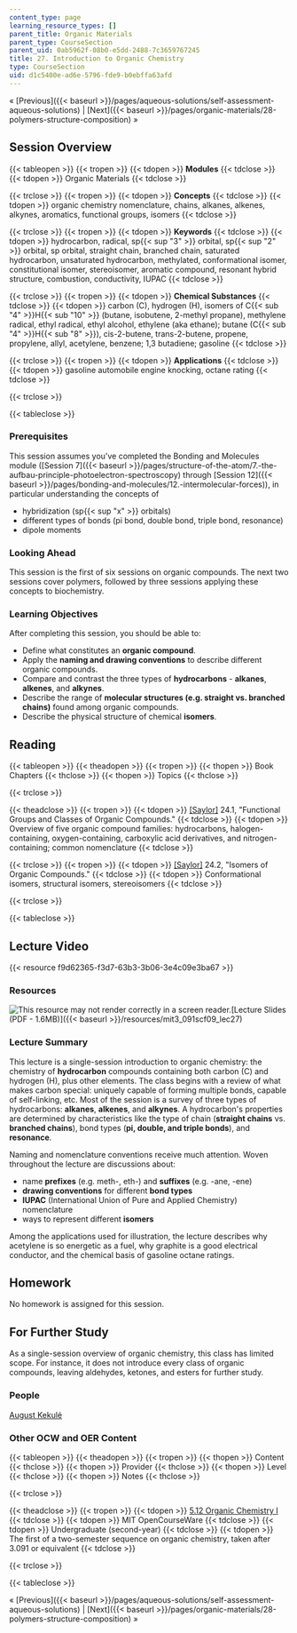 ```yaml
---
content_type: page
learning_resource_types: []
parent_title: Organic Materials
parent_type: CourseSection
parent_uid: 0ab5962f-08b0-e5dd-2488-7c3659767245
title: 27. Introduction to Organic Chemistry
type: CourseSection
uid: d1c5400e-ad6e-5796-fde9-b0ebffa63afd
---
```


« [Previous]({{< baseurl >}}/pages/aqueous-solutions/self-assessment-aqueous-solutions) | [Next]({{< baseurl >}}/pages/organic-materials/28-polymers-structure-composition) »

Session Overview
----------------

{{< tableopen >}}
{{< tropen >}}
{{< tdopen >}}
**Modules**
{{< tdclose >}}
{{< tdopen >}}
Organic Materials
{{< tdclose >}}

{{< trclose >}}
{{< tropen >}}
{{< tdopen >}}
**Concepts**
{{< tdclose >}}
{{< tdopen >}}
organic chemistry nomenclature, chains, alkanes, alkenes, alkynes, aromatics, functional groups, isomers
{{< tdclose >}}

{{< trclose >}}
{{< tropen >}}
{{< tdopen >}}
**Keywords**
{{< tdclose >}}
{{< tdopen >}}
hydrocarbon, radical, sp{{< sup "3" >}} orbital, sp{{< sup "2" >}} orbital, sp orbital, straight chain, branched chain, saturated hydrocarbon, unsaturated hydrocarbon, methylated, conformational isomer, constitutional isomer, stereoisomer, aromatic compound, resonant hybrid structure, combustion, conductivity, IUPAC
{{< tdclose >}}

{{< trclose >}}
{{< tropen >}}
{{< tdopen >}}
**Chemical Substances**
{{< tdclose >}}
{{< tdopen >}}
carbon (C), hydrogen (H), isomers of C{{< sub "4" >}}H{{< sub "10" >}} (butane, isobutene, 2-methyl propane), methylene radical, ethyl radical, ethyl alcohol, ethylene (aka ethane); butane (C{{< sub "4" >}}H{{< sub "8" >}}), cis-2-butene, trans-2-butene, propene, propylene, allyl, acetylene, benzene; 1,3 butadiene; gasoline
{{< tdclose >}}

{{< trclose >}}
{{< tropen >}}
{{< tdopen >}}
**Applications**
{{< tdclose >}}
{{< tdopen >}}
gasoline automobile engine knocking, octane rating
{{< tdclose >}}

{{< trclose >}}

{{< tableclose >}}

### Prerequisites

This session assumes you've completed the Bonding and Molecules module ([Session 7]({{< baseurl >}}/pages/structure-of-the-atom/7.-the-aufbau-principle-photoelectron-spectroscopy) through [Session 12]({{< baseurl >}}/pages/bonding-and-molecules/12.-intermolecular-forces)), in particular understanding the concepts of

*   hybridization (sp{{< sup "x" >}} orbitals)
*   different types of bonds (pi bond, double bond, triple bond, resonance)
*   dipole moments

### Looking Ahead

This session is the first of six sessions on organic compounds. The next two sessions cover polymers, followed by three sessions applying these concepts to biochemistry.

### Learning Objectives

After completing this session, you should be able to:

*   Define what constitutes an **organic compound**.
*   Apply the **naming and drawing conventions** to describe different organic compounds.
*   Compare and contrast the three types of **hydrocarbons** \- **alkanes**, **alkenes**, and **alkynes**.
*   Describe the range of **molecular structures (e.g. straight vs. branched chains)** found among organic compounds.
*   Describe the physical structure of chemical **isomers**.

Reading
-------

{{< tableopen >}}
{{< theadopen >}}
{{< tropen >}}
{{< thopen >}}
Book Chapters
{{< thclose >}}
{{< thopen >}}
Topics
{{< thclose >}}

{{< trclose >}}

{{< theadclose >}}
{{< tropen >}}
{{< tdopen >}}
[\[Saylor\]](https://saylordotorg.github.io/text_general-chemistry-principles-patterns-and-applications-v1.0/s28-01-functional-groups-and-classes-.html) 24.1, "Functional Groups and Classes of Organic Compounds."
{{< tdclose >}}
{{< tdopen >}}
Overview of five organic compound families: hydrocarbons, halogen-containing, oxygen-containing, carboxylic acid derivatives, and nitrogen-containing; common nomenclature
{{< tdclose >}}

{{< trclose >}}
{{< tropen >}}
{{< tdopen >}}
[\[Saylor\]](https://saylordotorg.github.io/text_general-chemistry-principles-patterns-and-applications-v1.0/s28-02-isomers-of-organic-compounds.html) 24.2, "Isomers of Organic Compounds."
{{< tdclose >}}
{{< tdopen >}}
Conformational isomers, structural isomers, stereoisomers
{{< tdclose >}}

{{< trclose >}}

{{< tableclose >}}

Lecture Video
-------------

{{< resource f9d62365-f3d7-63b3-3b06-3e4c09e3ba67 >}}

### Resources

![This resource may not render correctly in a screen reader.](/images/inacessible.gif)[Lecture Slides (PDF - 1.6MB)]({{< baseurl >}}/resources/mit3_091scf09_lec27)

### Lecture Summary

This lecture is a single-session introduction to organic chemistry: the chemistry of **hydrocarbon** compounds containing both carbon (C) and hydrogen (H), plus other elements. The class begins with a review of what makes carbon special: uniquely capable of forming multiple bonds, capable of self-linking, etc. Most of the session is a survey of three types of hydrocarbons: **alkanes**, **alkenes**, and **alkynes**. A hydrocarbon's properties are determined by characteristics like the type of chain (**straight chains** vs. **branched chains**), bond types (**pi, double, and triple bonds**), and **resonance**.

Naming and nomenclature conventions receive much attention. Woven throughout the lecture are discussions about:

*   name **prefixes** (e.g. meth-, eth-) and **suffixes** (e.g. -ane, -ene)
*   **drawing conventions** for different **bond types**
*   **IUPAC** (International Union of Pure and Applied Chemistry) nomenclature
*   ways to represent different **isomers**

Among the applications used for illustration, the lecture describes why acetylene is so energetic as a fuel, why graphite is a good electrical conductor, and the chemical basis of gasoline octane ratings.

Homework
--------

No homework is assigned for this session.

For Further Study
-----------------

As a single-session overview of organic chemistry, this class has limited scope. For instance, it does not introduce every class of organic compounds, leaving aldehydes, ketones, and esters for further study.

### People

[August Kekulé](http://en.wikipedia.org/wiki/Friedrich_August_Kekul%C3%A9_von_Stradonitz)

### Other OCW and OER Content

{{< tableopen >}}
{{< theadopen >}}
{{< tropen >}}
{{< thopen >}}
Content
{{< thclose >}}
{{< thopen >}}
Provider
{{< thclose >}}
{{< thopen >}}
Level
{{< thclose >}}
{{< thopen >}}
Notes
{{< thclose >}}

{{< trclose >}}

{{< theadclose >}}
{{< tropen >}}
{{< tdopen >}}
[5.12 Organic Chemistry I](/courses/5-12-organic-chemistry-i-spring-2005)
{{< tdclose >}}
{{< tdopen >}}
MIT OpenCourseWare
{{< tdclose >}}
{{< tdopen >}}
Undergraduate (second-year)
{{< tdclose >}}
{{< tdopen >}}
The first of a two-semester sequence on organic chemistry, taken after 3.091 or equivalent
{{< tdclose >}}

{{< trclose >}}

{{< tableclose >}}

« [Previous]({{< baseurl >}}/pages/aqueous-solutions/self-assessment-aqueous-solutions) | [Next]({{< baseurl >}}/pages/organic-materials/28-polymers-structure-composition) »